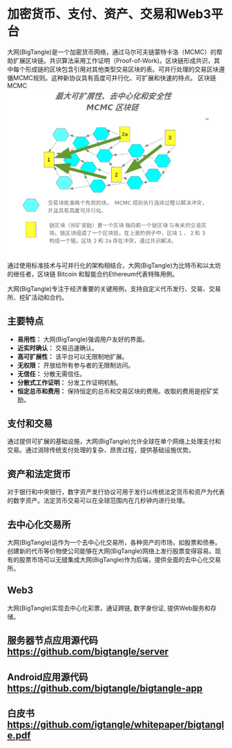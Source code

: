# 加密货币、支付、资产、交易和Web3平台

大网(BigTangle)是一个加密货币网络，通过马尔可夫链蒙特卡洛（MCMC）的帮助扩展区块链。共识算法采用工作证明（Proof-of-Work)。区块链形成共识，其中每个形成链的区块包含引用对其他类型交易区块的表。可并行处理的交易区块遵循MCMC规则。这种新协议具有高度可并行化、可扩展和快速的特点。
 区块链MCMC ![alt text](../images/mcmc-zh.png)
通过使用标准技术与可并行化的架构相结合，大网(BigTangle)为比特币和以太坊的继任者，区块链 Bitcoin 和智能合约Ethereum代表特殊用例。

大网(BigTangle)专注于经济重要的关键用例，支持自定义代币发行、交易、交易所、挖矿活动和合约。

## 主要特点

- **易用性：** 大网(BigTangle)强调用户友好的界面。
- **近实时确认：** 交易迅速确认。
- **高可扩展性：** 该平台可以无限制地扩展。
- **无权限：** 开放给所有参与者的无限制访问。
- **无信任：** 分散无需信任。
- **分散式工作证明：** 分发工作证明机制。
- **恒定总币和费用：** 保持恒定的总币和交易区块的费用。收取的费用是挖矿奖励。

## 支付和交易

通过提供可扩展的基础设施，大网(BigTangle)允许全球在单个网络上处理支付和交易。通过消除传统支付处理的复杂、昂贵过程，提供基础设施优势。

## 资产和法定货币

对于银行和中央银行，数字资产发行协议可用于发行以传统法定货币和资产为代表的数字资产。法定货币交易可以在全球范围内在几秒钟内进行处理。

## 去中心化交易所

大网(BigTangle)运作为一个去中心化交易所，各种资产的市场，如股票和债券。创建新的代币等价物使公司能够在大网(BigTangle)网络上发行股票变得容易。现有的股票市场可以无缝集成大网(BigTangle)作为后端，提供全面的去中心化交易所。

## Web3

大网(BigTangle)实现去中心化彩票，通证跨链, 数字身份证, 提供Web服务和存储。

## 
## 服务器节点应用源代码 <https://github.com/bigtangle/server>
## Android应用源代码 <https://github.com/bigtangle/bigtangle-app>
## 白皮书 <https://github.com/igtangle/whitepaper/bigtangle.pdf>
